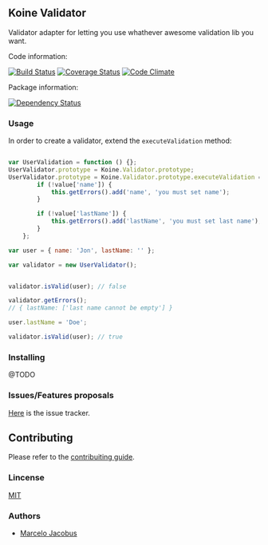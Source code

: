 Koine Validator
-----------------

Validator adapter for letting you use whathever awesome validation lib you want.


Code information:

[![Build Status](https://travis-ci.org/koinejs/Validator.png?branch=master)](https://travis-ci.org/koinejs/Validator)
[![Coverage Status](https://coveralls.io/repos/koinejs/Validator/badge.png?branch=master)](https://coveralls.io/r/koinejs/Validator?branch=master)
[![Code Climate](https://codeclimate.com/github/koinejs/Validator.png)](https://codeclimate.com/github/koinejs/Validator)

Package information:

[![Dependency Status](https://gemnasium.com/koinejs/Validator.png)](https://gemnasium.com/koinejs/Validator)


### Usage

In order to create a validator, extend the ```executeValidation``` method:

```javascript

var UserValidation = function () {};
UserValidator.prototype = Koine.Validator.prototype;
UserValidator.prototype = Koine.Validator.prototype.executeValidation = function (value) {
        if (!value['name']) {
            this.getErrors().add('name', 'you must set name');
        }

        if (!value['lastName']) {
            this.getErrors().add('lastName', 'you must set last name');
        }
    };

var user = { name: 'Jon', lastName: '' };

var validator = new UserValidator();


validator.isValid(user); // false

validator.getErrors();
// { lastName: ['last name cannot be empty'] }

user.lastName = 'Doe';

validator.isValid(user); // true
```

### Installing

@TODO

### Issues/Features proposals

[Here](https://github.com/koinejs/Validator/issues) is the issue tracker.

## Contributing

Please refer to the [contribuiting guide](https://github.com/koinejs/Validator/blob/master/CONTRIBUTING.md).

### Lincense
[MIT](MIT-LICENSE)

### Authors

- [Marcelo Jacobus](https://github.com/mjacobus)
